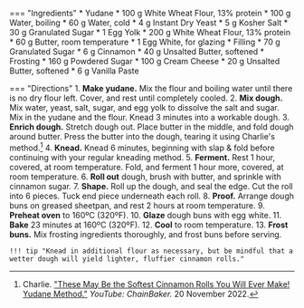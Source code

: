 === "Ingredients"
    * Yudane
        * 100 g White Wheat Flour, 13% protein
        * 100 g Water, boiling
    * 60 g Water, cold
    * 4 g Instant Dry Yeast
    * 5 g Kosher Salt
    * 30 g Granulated Sugar
    * 1 Egg Yolk
    * 200 g White Wheat Flour, 13% protein
    * 60 g Butter, room temperature
    * 1 Egg White, for glazing
    * Filling
        * 70 g Granulated Sugar
        * 6 g Cinnamon
        * 40 g Unsalted Butter, softened
    * Frosting
        * 160 g Powdered Sugar
        * 100 g Cream Cheese
        * 20 g Unsalted Butter, softened
        * 6 g Vanilla Paste

=== "Directions"
    1. **Make yudane.** Mix the flour and boiling water until there is no dry flour left. Cover, and rest until completely cooled.
    2. **Mix dough.** Mix water, yeast, salt, sugar, and egg yolk to dissolve the salt and sugar. Mix in the yudane and the flour. Knead 3 minutes into a workable dough.
    3. **Enrich dough.** Stretch dough out. Place butter in the middle, and fold dough around butter. Press the butter into the dough, tearing it using Charlie's method.[^charlie_youtube]
    4. **Knead.** Knead 6 minutes, beginning with slap & fold before continuing with your regular kneading method.
    5. **Ferment.** Rest 1 hour, covered, at room temperature. Fold, and ferment 1 hour more, covered, at room temperature.
    6. **Roll out** dough, brush with butter, and sprinkle with cinnamon sugar.
    7. **Shape.** Roll up the dough, and seal the edge. Cut the roll into 6 pieces. Tuck end piece underneath each roll.
    8. **Proof.** Arrange dough buns on greased sheetpan, and rest 2 hours at room temperature.
    9.  **Preheat oven** to 160ºC (320ºF).
    10. **Glaze** dough buns with egg white.
    11. **Bake** 23 minutes at 160ºC (320ºF).
    12. **Cool** to room temperature.
    13. **Frost buns.** Mix frosting ingredients thoroughly, and frost buns before serving.

    !!! tip "Knead in additional flour as necessary, but be mindful that a wetter dough will yield lighter, fluffier cinnamon rolls."

[^brown]:
    Brown, Alton. ["Overnight Cinnamon Rolls."](https://altonbrown.com/recipes/overnight-cinnamon-rolls/) *Alton Brown* October 2020.
[^charlie_chainbaker]:
    Charlie. ["These May Be the Softest Cinnamon Rolls You Will Ever Make!"](https://www.chainbaker.com/cinnamon-rolls/) _ChainBaker._ 20 November 2022.
[^charlie_youtube]:
    Charlie. ["These May Be the Softest Cinnamon Rolls You Will Ever Make! Yudane Method."](https://youtu.be/GkAnwnY5uGI?&t=3m51s) _YouTube: ChainBaker._ 20 November 2022.
[^kieffer]:
    Kieffer, Sarah. ["Pillowy Soft Cinnamon Rolls."](https://www.thevanillabeanblog.com/cinnamon-rolls/) _The Vanilla Bean Blog._ 20 December 2019.
[^splawn]:
    Splawn, Meghan. ["I Tried Alton Brown's Cinnamon Roll Recipe."](https://www.thekitchn.com/alton-brown-cinnamon-rolls-22969565) _The Kitchn._ 18 December 2019.
